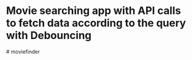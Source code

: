 # Movie searching app with API calls to fetch data according to the query with Debouncing
#   m o v i e f i n d e r  
 